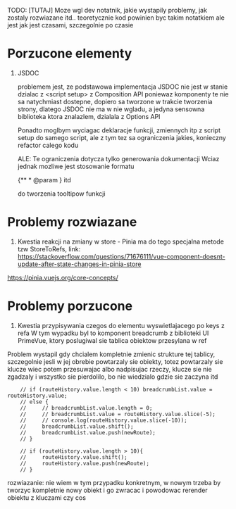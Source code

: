 TODO: [TUTAJ] Moze wgl dev notatnik, jakie wystapily problemy, jak zostaly rozwiazane itd.. teoretycznie kod powinien byc takim notatkiem ale jest jak jest czasami, szczegolnie po czasie

# Porzucone elementy
1. JSDOC

    problemem jest, ze podstawowa implementacja JSDOC nie jest w stanie dzialac z \<script setup\> z Composition API poniewaz komponenty te nie sa natychmiast dostepne, dopiero sa tworzone w trakcie tworzenia strony, dlatego JSDOC nie ma w nie wgladu, a jedyna sensowna biblioteka ktora znalazlem, dzialala z Options API

    Ponadto moglbym wyciagac deklaracje funkcji, zmiennych itp z script setup do samego script, ale z tym tez sa ograniczenia jakies, konieczny refactor calego kodu

    ALE:
    Te ograniczenia dotycza tylko generowania dokumentacji
    Wciaz jednak mozliwe jest stosowanie formatu

    {**
    \* @param 
    }
    itd
    
    do tworzenia tooltipow funkcji

# Problemy rozwiazane

1. Kwestia reakcji na zmiany w store - Pinia ma do tego specjalna metode
tzw StoreToRefs, link:
https://stackoverflow.com/questions/71676111/vue-component-doesnt-update-after-state-changes-in-pinia-store

https://pinia.vuejs.org/core-concepts/


# Problemy porzucone

1. Kwestia przypisywania czegos do elementu wyswietlajacego po keys z refa
W tym wypadku byl to komponent breadcrumb z biblioteki UI PrimeVue,
ktory poslugiwal sie tablica obiektow przesylana w ref

Problem wystapil gdy chcialem kompletnie zmienic strukture tej tablicy, szczegolnie jesli w jej obrebie powtarzaly sie obiekty, totez powtarzaly sie klucze
wiec potem przesuwajac albo nadpisujac rzeczy, klucze sie nie zgadzaly i wszystko sie pierdolilo, bo nie wiedzialo gdzie sie zaczyna itd

```
    // if (routeHistory.value.length < 10) breadcrumbList.value = routeHistory.value;
    // else {
    //     // breadcrumbList.value.length = 0;
    //     // breadcrumbList.value = routeHistory.value.slice(-5);
    //     // console.log(routeHistory.value.slice(-10));
    //     breadcrumbList.value.shift();
    //     breadcrumbList.value.push(newRoute);
    // }
    
    // if (routeHistory.value.length > 10){
    //     routeHistory.value.shift();
    //     routeHistory.value.push(newRoute);
    // }
```

rozwiazanie: nie wiem w tym przypadku konkretnym, w nowym trzeba by tworzyc kompletnie nowy obiekt i go zwracac i powodowac rerender obiektu z kluczami czy cos